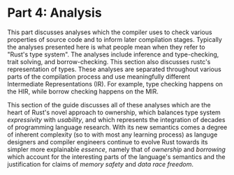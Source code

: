 # Part 4: Analysis

This part discusses analyses which the compiler uses to check various properties
of source code and to inform later compilation stages. Typically the analyses
presented here is what people mean when they refer to "Rust's type system".
The analyses include inference and type-checking, trait solving, and borrow-checking.
This section also discusses rustc's representation of types. These analyses are separated
throughout various parts of the compilation process and use meaningfully
different Intermediate Representations (IR). For example, type checking happens
on the HIR, while borrow checking happens on the MIR.

This section of the guide discusses all of these analyses which are the heart of
Rust's novel approach to ownership, which balances type system *expressivity* with
*usability*, and which represents the integration of decades of programming
language research. With its new semantics comes a degree of inherent complexity
(so to with most any learning process) as languge designers and compiler
engineers continue to evolve Rust towards its simpler more explainable
*essence*, namely that of *ownership* and *borrowing* which account for the
interesting parts of the language's semantics and the justification for claims
of *memory safety* and *data race freedom*.
